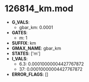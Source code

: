 # 126814_km.mod

- **G_VALS**:
  - gbar_km: 0.0001
- **GATES**:
  - m: 1
- **SUFFIX**: km
- **GMAX_NAME**: gbar_km
- **STATES**: ['m']
- **I_VALS**:
  - 6.3: 0.00010000004427767872
  - 37: 0.00010000004427767872
- **ERROR_FLAGS**: []
